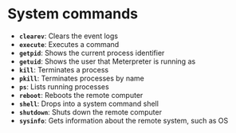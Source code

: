 # System commands

   - **`clearev`**: Clears the event logs
   - **`execute`**: Executes a command
   - **`getpid`**: Shows the current process identifier
   - **`getuid`**: Shows the user that Meterpreter is running as
   - **`kill`**: Terminates a process
   - **`pkill`**: Terminates processes by name
   - **`ps`**: Lists running processes
   - **`reboot`**: Reboots the remote computer
   - **`shell`**: Drops into a system command shell
   - **`shutdown`**: Shuts down the remote computer
   - **`sysinfo`**: Gets information about the remote system, such as OS

